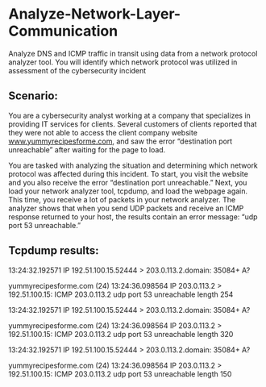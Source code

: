 # Analyze-Network-Layer-Communication
Analyze DNS and ICMP traffic in transit using data from a network protocol analyzer tool. You will identify which network protocol was utilized in assessment of the cybersecurity incident

## Scenario:
You are a cybersecurity analyst working at a company that specializes in providing IT services for clients. Several customers of clients reported that they were not able to access the client company website www.yummyrecipesforme.com, and saw the error “destination port unreachable” after waiting for the page to load. 

You are tasked with analyzing the situation and determining which network protocol was affected during this incident. To start, you visit the website and you also receive the error “destination port unreachable.” Next, you load your network analyzer tool, tcpdump, and load the webpage again. This time, you receive a lot of packets in your network analyzer. The analyzer shows that when you send UDP packets and receive an ICMP response returned to your host, the results contain an error message: “udp port 53 unreachable.” 


## Tcpdump results:
13:24:32.192571 IP 192.51.100.15.52444 > 203.0.113.2.domain: 35084+ A?

yummyrecipesforme.com (24)
13:24:36.098564 IP 203.0.113.2 > 192.51.100.15: ICMP 203.0.113.2
udp port 53 unreachable length 254

13:24:32.192571 IP 192.51.100.15.52444 > 203.0.113.2.domain: 35084+ A?

yummyrecipesforme.com (24)
13:24:36.098564 IP 203.0.113.2 > 192.51.100.15: ICMP 203.0.113.2
udp port 53 unreachable length 320

13:24:32.192571 IP 192.51.100.15.52444 > 203.0.113.2.domain: 35084+ A?

yummyrecipesforme.com (24)
13:24:36.098564 IP 203.0.113.2 > 192.51.100.15: ICMP 203.0.113.2
udp port 53 unreachable length 150
